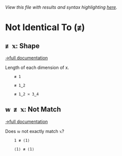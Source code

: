 *View this file with results and syntax highlighting [here](https://saltytine.github.io/BQN/help/shape_notmatch.html).*

# Not Identical To (`≢`)

## `≢ 𝕩`: Shape
[→full documentation](../doc/shape.md)

Length of each dimension of x.

        ≢ 1

        ≢ 1‿2

        ≢ 1‿2 ≍ 3‿4



## `𝕨 ≢ 𝕩`: Not Match
[→full documentation](../doc/match.md)

Does `𝕨` not exactly match `𝕩`?

        1 ≢ ⟨1⟩

        ⟨1⟩ ≢ ⟨1⟩
